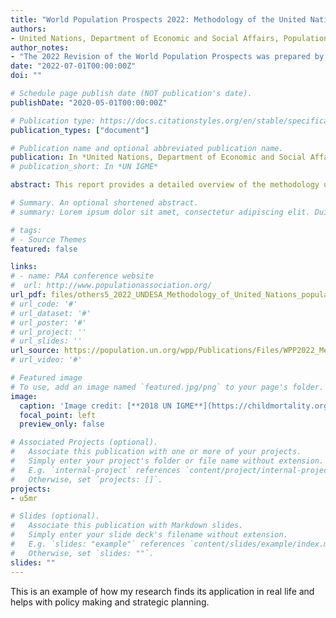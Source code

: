 ```yaml
---
title: "World Population Prospects 2022: Methodology of the United Nations population estimates and projections"
authors:
- United Nations, Department of Economic and Social Affairs, Population Division
author_notes:
- "The 2022 Revision of the World Population Prospects was prepared by a team. I was one of them."
date: "2022-07-01T00:00:00Z"
doi: ""

# Schedule page publish date (NOT publication's date).
publishDate: "2020-05-01T00:00:00Z"

# Publication type: https://docs.citationstyles.org/en/stable/specification.html#appendix-iii-types
publication_types: ["document"]

# Publication name and optional abbreviated publication name.
publication: In *United Nations, Department of Economic and Social Affairs, Population Division*
# publication_short: In *UN IGME*

abstract: This report provides a detailed overview of the methodology used to produce the *2022 Revision* of the official United Nations population estimates and projections, prepared by the Population Division of the Department of Economic and Social Affairs of the United Nations Secretariat. The *2022 Revision* is the twenty-seventh round of global population estimates and projections produced by the Population Division since 1951.

# Summary. An optional shortened abstract.
# summary: Lorem ipsum dolor sit amet, consectetur adipiscing elit. Duis posuere tellus ac convallis placerat. Proin tincidunt magna sed ex sollicitudin condimentum.

# tags:
# - Source Themes
featured: false

links:
# - name: PAA conference website
#  url: http://www.populationassociation.org/
url_pdf: files/others5_2022_UNDESA_Methodology_of_United_Nations_population_estimates_and_projections.pdf
# url_code: '#'
# url_dataset: '#'
# url_poster: '#'
# url_project: ''
# url_slides: ''
url_source: https://population.un.org/wpp/Publications/Files/WPP2022_Methodology.pdf
# url_video: '#'

# Featured image
# To use, add an image named `featured.jpg/png` to your page's folder. 
image:
  caption: 'Image credit: [**2018 UN IGME**](https://childmortality.org/)'
  focal_point: left
  preview_only: false

# Associated Projects (optional).
#   Associate this publication with one or more of your projects.
#   Simply enter your project's folder or file name without extension.
#   E.g. `internal-project` references `content/project/internal-project/index.md`.
#   Otherwise, set `projects: []`.
projects:
- u5mr

# Slides (optional).
#   Associate this publication with Markdown slides.
#   Simply enter your slide deck's filename without extension.
#   E.g. `slides: "example"` references `content/slides/example/index.md`.
#   Otherwise, set `slides: ""`.
slides: ""
---
```


This is an example of how my research finds its application in real life and helps with policy making and strategic planning.
